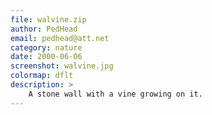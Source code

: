```yaml
---
file: walvine.zip
author: PedHead
email: pedhead@att.net
category: nature
date: 2000-06-06
screenshot: walvine.jpg
colormap: dflt
description: >
    A stone wall with a vine growing on it.
---
```

